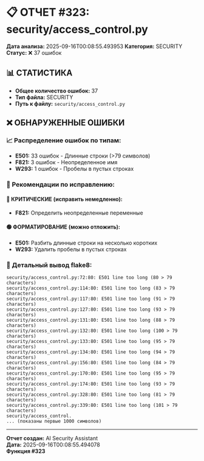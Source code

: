 # 📋 ОТЧЕТ #323: security/access_control.py

**Дата анализа:** 2025-09-16T00:08:55.493953
**Категория:** SECURITY
**Статус:** ❌ 37 ошибок

## 📊 СТАТИСТИКА

- **Общее количество ошибок:** 37
- **Тип файла:** SECURITY
- **Путь к файлу:** `security/access_control.py`

## ❌ ОБНАРУЖЕННЫЕ ОШИБКИ

### 📈 Распределение ошибок по типам:

- **E501:** 33 ошибок - Длинные строки (>79 символов)
- **F821:** 3 ошибок - Неопределенное имя
- **W293:** 1 ошибок - Пробелы в пустых строках

### 🎯 Рекомендации по исправлению:

#### 🔴 КРИТИЧЕСКИЕ (исправить немедленно):
- **F821:** Определить неопределенные переменные

#### 🟢 ФОРМАТИРОВАНИЕ (можно отложить):
- **E501:** Разбить длинные строки на несколько коротких
- **W293:** Удалить пробелы в пустых строках

### 📝 Детальный вывод flake8:

```
security/access_control.py:72:80: E501 line too long (80 > 79 characters)
security/access_control.py:114:80: E501 line too long (83 > 79 characters)
security/access_control.py:117:80: E501 line too long (91 > 79 characters)
security/access_control.py:127:80: E501 line too long (93 > 79 characters)
security/access_control.py:131:80: E501 line too long (88 > 79 characters)
security/access_control.py:132:80: E501 line too long (100 > 79 characters)
security/access_control.py:133:80: E501 line too long (95 > 79 characters)
security/access_control.py:134:80: E501 line too long (94 > 79 characters)
security/access_control.py:156:80: E501 line too long (84 > 79 characters)
security/access_control.py:170:80: E501 line too long (95 > 79 characters)
security/access_control.py:174:80: E501 line too long (93 > 79 characters)
security/access_control.py:328:80: E501 line too long (81 > 79 characters)
security/access_control.py:339:80: E501 line too long (101 > 79 characters)
security/access_control.
... (показаны первые 1000 символов)
```

---
**Отчет создан:** AI Security Assistant  
**Дата:** 2025-09-16T00:08:55.494078  
**Функция #323**
